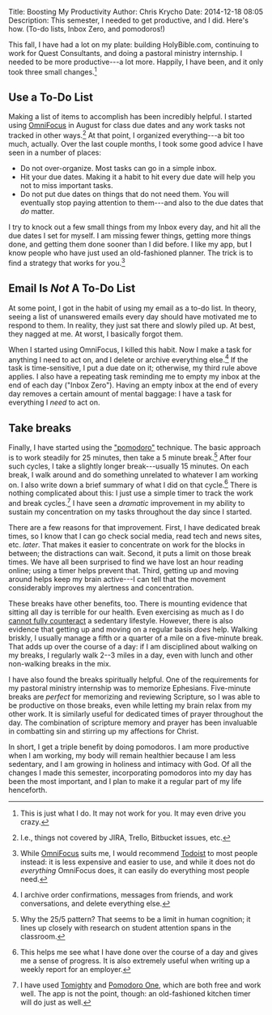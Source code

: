 Title: Boosting My Productivity
Author: Chris Krycho
Date: 2014-12-18 08:05
Description: This semester, I needed to get productive, and I did. Here's how. (To-do lists, Inbox Zero, and pomodoros!)

This fall, I have had a lot on my plate: building HolyBible.com, continuing to
work for Quest Consultants, and doing a pastoral ministry internship. I needed
to be more productive---a lot more. Happily, I have been, and it only took three
small changes.[^personal]

## Use a To-Do List

Making a list of items to accomplish has been incredibly helpful. I started
using [OmniFocus] in August for class due dates and any work tasks not tracked
in other ways.[^tracker] At that point, I organized everything---a bit too much,
actually. Over the last couple months, I took some good advice I have seen in a
number of places:

  - Do not over-organize. Most tasks can go in a simple inbox.
  - Hit your due dates. Making it a habit to hit every due date will help you
    not to miss important tasks.
  - Do not put due dates on things that do not need them. You will eventually
    stop paying attention to them---and also to the due dates that *do* matter.

I try to knock out a few small things from my Inbox every day, and hit all the
due dates I set for myself. I am missing fewer things, getting more things done,
and getting them done sooner than I did before. I like my app, but I know people
who have just used an old-fashioned planner. The trick is to find a strategy
that works for you.[^app]

## Email Is *Not* A To-Do List

At some point, I got in the habit of using my email as a to-do list. In theory,
seeing a list of unanswered emails every day should have motivated me to respond
to them. In reality, they just sat there and slowly piled up. At best, they
nagged at me. At worst, I basically forgot them.

When I started using OmniFocus, I killed this habit. Now I make a task for
anything I need to act on, and I delete or archive everything else.[^email] If
the task is time-sensitive, I put a due date on it; otherwise, my third rule
above applies. I also have a repeating task reminding me to empty my inbox at
the end of each day ("Inbox Zero"). Having an empty inbox at the end of every
day removes a certain amount of mental baggage: I have a task for everything I
*need* to act on.

## Take breaks

Finally, I have started using the ["pomodoro"] technique. The basic approach is
to work steadily for 25 minutes, then take a 5 minute break.[^25/5] After four
such cycles, I take a slightly longer break---usually 15 minutes. On each break,
I walk around and do something unrelated to whatever I am working on. I also
write down a brief summary of what I did on that cycle.[^summary] There is
nothing complicated about this: I just use a simple timer to track the work and
break cycles.[^timer] I have seen a *dramatic* improvement in my ability to
sustain my concentration on my tasks throughout the day since I started.

There are a few reasons for that improvement. First, I have dedicated break
times, so I know that I can go check social media, read tech and news sites,
etc. *later*. That makes it easier to concentrate on work for the blocks in
between; the distractions can wait. Second, it puts a limit on those break
times. We have all been surprised to find we have lost an hour reading online;
using a timer helps prevent that. Third, getting up and moving around helps keep
my brain active---I can tell that the movement considerably improves my
alertness and concentration.

These breaks have other benefits, too. There is mounting evidence that sitting
all day is terrible for our health. Even exercising as much as I do [cannot
fully counteract][npr] a sedentary lifestyle. However, there is also evidence
that getting up and moving on a regular basis *does* help. Walking briskly, I
usually manage a fifth or a quarter of a mile on a five-minute break. That adds
up over the course of a day: if I am disciplined about walking on my breaks, I
regularly walk 2--3 miles in a day, even with lunch and other non-walking breaks
in the mix.

I have also found the breaks spiritually helpful. One of the requirements for my
pastoral ministry internship was to memorize Ephesians. Five-minute breaks are
*perfect* for memorizing and reviewing Scripture, so I was able to be productive
on those breaks, even while letting my brain relax from my other work. It is
similarly useful for dedicated times of prayer throughout the day. The
combination of scripture memory and prayer has been invaluable in combatting sin
and stirring up my affections for Christ.

In short, I get a triple benefit by doing pomodoros. I am more productive when I
am working, my body will remain healthier because I am less sedentary, and I am
growing in holiness and intimacy with God. Of all the changes I made this
semester, incorporating pomodoros into my day has been the most important, and I
plan to make it a regular part of my life henceforth.

[^personal]: This is just what I do. It may not work for you. It may even drive
    you crazy.

[^tracker]: I.e., things not covered by JIRA, Trello, Bitbucket issues, etc.

[^app]: While [OmniFocus] suits me, I would recommend [Todoist] to most people
    instead: it is less expensive and easier to use, and while it does not do
    *everything* OmniFocus does, it can easily do everything most people need.

[^email]: I archive order confirmations, messages from friends, and work
    conversations, and delete everything else.

[^25/5]: Why the 25/5 pattern? That seems to be a limit in human cognition; it
    lines up closely with research on student attention spans in the classroom.

[^timer]: I have used [Tomighty] and [Pomodoro One], which are both free and
    work well. The app is not the point, though: an old-fashioned kitchen timer
    will do just as well.

[^summary]: This helps me see what I have done over the course of a day and
    gives me a sense of progress. It is also extremely useful when writing up a
    weekly report for an employer.

[OmniFocus]: https://www.omnigroup.com/omnifocus/
[Todoist]: https://en.todoist.com/
["pomodoro"]: http://en.wikipedia.org/wiki/Pomodoro_Technique
[npr]: http://www.npr.org/2011/04/25/135575490/sitting-all-day-worse-for-you-than-you-might-think "Sitting All Day: Worse For You Than You Might Think"
[Tomighty]: http://www.tomighty.org/
[Pomodoro One]: https://itunes.apple.com/us/app/pomodoro-one/id907364780?mt=12
